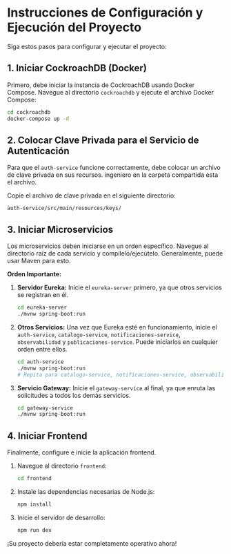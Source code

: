 # Instrucciones de Configuración y Ejecución del Proyecto

Siga estos pasos para configurar y ejecutar el proyecto:

## 1. Iniciar CockroachDB (Docker)

Primero, debe iniciar la instancia de CockroachDB usando Docker Compose. Navegue al directorio `cockroachdb` y ejecute el archivo Docker Compose:

```bash
cd cockroachdb
docker-compose up -d
```

## 2. Colocar Clave Privada para el Servicio de Autenticación

Para que el `auth-service` funcione correctamente, debe colocar un archivo de clave privada en sus recursos. ingeniero en la carpeta compartida esta el archivo.

Copie el archivo de clave privada en el siguiente directorio:

`auth-service/src/main/resources/keys/`

## 3. Iniciar Microservicios

Los microservicios deben iniciarse en un orden específico. Navegue al directorio raíz de cada servicio y compílelo/ejecútelo. Generalmente, puede usar Maven para esto.

**Orden Importante:**

1.  **Servidor Eureka:** Inicie el `eureka-server` primero, ya que otros servicios se registran en él.
    ```bash
    cd eureka-server
    ./mvnw spring-boot:run
    ```
2.  **Otros Servicios:** Una vez que Eureka esté en funcionamiento, inicie el `auth-service`, `catalogo-service`, `notificaciones-service`, `observabilidad` y `publicaciones-service`. Puede iniciarlos en cualquier orden entre ellos.
    ```bash
    cd auth-service
    ./mvnw spring-boot:run
    # Repita para catalogo-service, notificaciones-service, observabilidad, publicaciones-service
    ```
3.  **Servicio Gateway:** Inicie el `gateway-service` al final, ya que enruta las solicitudes a todos los demás servicios.
    ```bash
    cd gateway-service
    ./mvnw spring-boot:run
    ```

## 4. Iniciar Frontend

Finalmente, configure e inicie la aplicación frontend.

1.  Navegue al directorio `frontend`:
    ```bash
    cd frontend
    ```
2.  Instale las dependencias necesarias de Node.js:
    ```bash
    npm install
    ```
3.  Inicie el servidor de desarrollo:
    ```bash
    npm run dev
    ```

¡Su proyecto debería estar completamente operativo ahora!